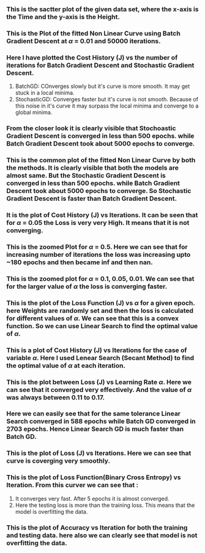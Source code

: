 ### This is the sactter plot of the given data set, where the x-axis is the Time and the y-axis is the Height.

### This is the Plot of the fitted Non Linear Curve using Batch Gradient Descent at $\alpha$ = 0.01 and 50000 iterations.

### Here I have plotted the Cost History (J) vs the number of iterations for Batch Gradient Descent and Stochastic Gradient Descent.

1. BatchGD: COnverges slowly but it's curve is more smooth. It may get stuck in a local minima.
2. StochasticGD: Converges faster but it's curve is not smooth. Because of this noise in it's curve it may surpass the local minima and converge to a global minima. 

### From the closer look it is clearly visible that Stochoastic Gradient Descent is converged in less than 500 epochs. while Batch Gradient Descent took about 5000 epochs to converge.

### This is the common plot of the fitted Non Linear Curve by both the methods. It is clearly visible that both the models are almost same. But the Stochastic Gradient Descent is converged in less than 500 epochs. while Batch Gradient Descent took about 5000 epochs to converge. So Stochastic Gradient Descent is faster than Batch Gradient Descent.

### It is the plot of Cost History (J) vs Iterations. It can be seen that for $\alpha$ = 0.05 the Loss is very very High. It means that it is not converging.

### This is the zoomed Plot for $\alpha$ = 0.5. Here we can see that for increasing number of iterations the loss was increasing upto ~180 epochs and then became inf and then nan.

### This is the zoomed plot for $\alpha$ = 0.1, 0.05, 0.01. We can see that for the larger value of $\alpha$ the loss is converging faster.

### This is the plot of the Loss Function (J) vs $\alpha$ for a given epoch. here Weights are randomly set and then the loss is calculated for different values of $\alpha$. We can see that this is a convex function. So we can use Linear Search to find the optimal value of $\alpha$.

### This is a plot of Cost History (J) vs Iterations for the case of variable $\alpha$. Here I used Lenear Search (Secant Method) to find the optimal value of $\alpha$ at each iteration.

### This is the plot between Loss (J) vs Learning Rate $\alpha$. Here we can see that it converged very effectively. And the value of $\alpha$ was always between 0.11 to 0.17.

### Here we can easily see that for the same tolerance Linear Search converged in 588 epochs while Batch GD converged in 2703 epochs. Hence Linear Search GD is much faster than Batch GD.

### This is the plot of Loss (J) vs Iterations. Here we can see that curve is coverging very smoothly.

### This is the plot of Loss Function(Binary Cross Entropy) vs Iteration. From this curver we can see that :

1. It converges very fast. After 5 epochs it is almost converged.
2. Here the testing loss is more than the training loss. This means that the model is overfitting the data.

### This is the plot of Accuracy vs Iteration for both the training and testing data. here also we can clearly see that model is not overfitting the data.
